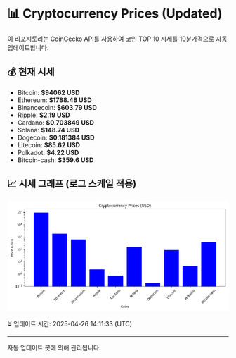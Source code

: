
# 📊 Cryptocurrency Prices (Updated)

이 리포지토리는 CoinGecko API를 사용하여 코인 TOP 10 시세를 10분가격으로 자동 업데이트합니다.

## 💰 현재 시세
- Bitcoin: **$94062 USD**
- Ethereum: **$1788.48 USD**
- Binancecoin: **$603.79 USD**
- Ripple: **$2.19 USD**
- Cardano: **$0.703849 USD**
- Solana: **$148.74 USD**
- Dogecoin: **$0.181384 USD**
- Litecoin: **$85.62 USD**
- Polkadot: **$4.22 USD**
- Bitcoin-cash: **$359.6 USD**

## 📈 시세 그래프 (로그 스케일 적용)
![Crypto Prices](crypto_prices.png)

⏳ 업데이트 시간: 2025-04-26 14:11:33 (UTC)

---
자동 업데이트 봇에 의해 관리됩니다.
